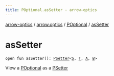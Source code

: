 ```yaml
---
title: POptional.asSetter - arrow-optics
---
```


[arrow-optics](../../index.html) / [arrow.optics](../index.html) / [POptional](index.html) / [asSetter](./as-setter.html)

# asSetter

`open fun asSetter(): `[`PSetter`](../-p-setter/index.html)`<`[`S`](index.html#S)`, `[`T`](index.html#T)`, `[`A`](index.html#A)`, `[`B`](index.html#B)`>`

View a [POptional](index.html) as a [PSetter](../-p-setter/index.html)

